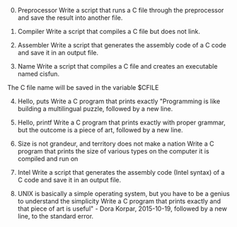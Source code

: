 0. Preprocessor
Write a script that runs a C file through the preprocessor and save the result 
into another file.

1. Compiler
Write a script that compiles a C file but does not link.

2. Assembler
Write a script that generates the assembly code of a C code and save it in an
output file.

3. Name
Write a script that compiles a C file and creates an executable named cisfun.

The C file name will be saved in the variable $CFILE

4. Hello, puts
Write a C program that prints exactly "Programming is like building a
multilingual puzzle, followed by a new line.

5. Hello, printf
Write a C program that prints exactly with proper grammar, but the outcome
is a piece of art, followed by a new line.

6. Size is not grandeur, and territory does not make a nation
Write a C program that prints the size of various types on the computer it is 
compiled and run on

7. Intel
Write a script that generates the assembly code (Intel syntax) of a C code
and save it in an output file.

8. UNIX is basically a simple operating system, but you have to be a
genius to understand the simplicity
Write a C program that prints exactly and that piece of art is useful" - Dora 
Korpar, 2015-10-19, followed by a new line, to the standard error.
